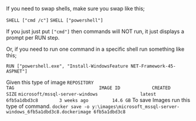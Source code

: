 If you need to swap shells, make sure you swap like this;

`SHELL ["cmd /c"]`
`SHELL ["powershell"]`

If you just just put `["cmd"]` then commands will NOT run, it just displays a prompt per RUN step.

Or, if you need to run one command in a specific shell run something like this;

`RUN ["powershell.exe", "Install-WindowsFeature NET-Framework-45-ASPNET"]`


Given this type of image
`REPOSITORY                                    TAG                                IMAGE ID            CREATED             SIZE`
`microsoft/mssql-server-windows                latest                             6fb5a1dbd3c8        3 weeks ago         14.6 GB`
To save Images run this type of command.
`docker save -o y:\images\microsoft_mssql-server-windows_6fb5a1dbd3c8.dockerimage 6fb5a1dbd3c8`
